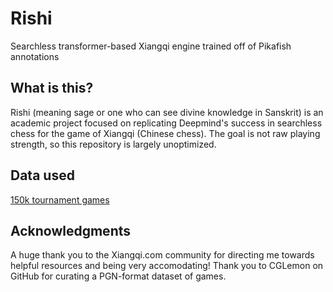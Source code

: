 # Rishi
Searchless transformer-based Xiangqi engine trained off of Pikafish annotations

## What is this?
Rishi (meaning sage or one who can see divine knowledge in Sanskrit) is an academic project focused on replicating Deepmind's success in searchless chess for the game of Xiangqi (Chinese chess). The goal is not raw playing strength, so this repository is largely unoptimized.

## Data used
[150k tournament games](https://github.com/CGLemon/chinese-chess-PGN)

## Acknowledgments
A huge thank you to the Xiangqi.com community for directing me towards helpful resources and being very accomodating! Thank you to CGLemon on GitHub for curating a PGN-format dataset of games.
